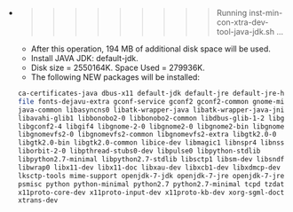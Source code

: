* >>>>>>>>> Running inst-min-con-xtra-dev-tool-java-jdk.sh ...
  * After this operation, 194 MB of additional disk space will be used.
  * Install JAVA JDK: default-jdk.
  * Disk size = 2550164K. Space Used = 279936K.
  * The following NEW packages will be installed:
  ```bash
  ca-certificates-java dbus-x11 default-jdk default-jre default-jre-headless
  file fonts-dejavu-extra gconf-service gconf2 gconf2-common gnome-mime-data
  java-common libasyncns0 libatk-wrapper-java libatk-wrapper-java-jni
  libavahi-glib1 libbonobo2-0 libbonobo2-common libdbus-glib-1-2 libgconf-2-4
  libgconf2-4 libgif4 libgnome-2-0 libgnome2-0 libgnome2-bin libgnome2-common
  libgnomevfs2-0 libgnomevfs2-common libgnomevfs2-extra libgtk2.0-0
  libgtk2.0-bin libgtk2.0-common libice-dev libmagic1 libnspr4 libnss3
  liborbit-2-0 libpthread-stubs0-dev libpulse0 libpython-stdlib
  libpython2.7-minimal libpython2.7-stdlib libsctp1 libsm-dev libsndfile1
  libwrap0 libx11-dev libx11-doc libxau-dev libxcb1-dev libxdmcp-dev libxt-dev
  lksctp-tools mime-support openjdk-7-jdk openjdk-7-jre openjdk-7-jre-headless
  psmisc python python-minimal python2.7 python2.7-minimal tcpd tzdata-java
  x11proto-core-dev x11proto-input-dev x11proto-kb-dev xorg-sgml-doctools
  xtrans-dev
  ```
